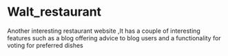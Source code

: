 # Walt_restaurant
Another interesting restaurant website ,It has a couple of interesting features such as a blog offering advice to blog users and a functionality for voting for preferred dishes
